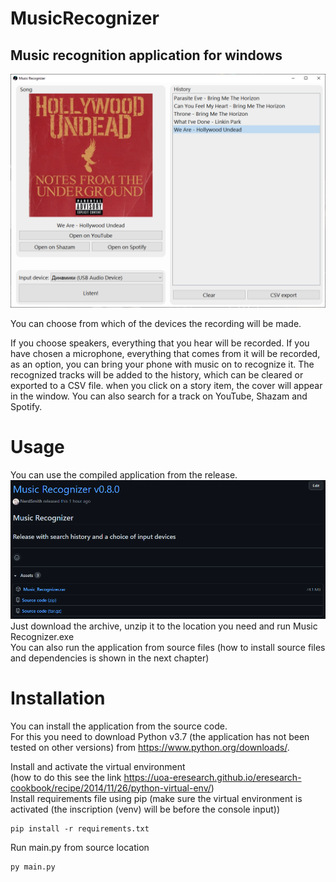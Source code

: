 # MusicRecognizer

## Music recognition application for windows  
![alt-text](https://github.com/NerdSmith/MusicRecognizer/blob/master/screenshots/MR_v0.8.0.png?raw=true)

You can choose from which of the devices the recording will be made.

If you choose speakers, everything that you hear will be recorded.
If you have chosen a microphone, everything that comes from it will be recorded, as an option, you can bring your phone with music on to recognize it.
The recognized tracks will be added to the history, which can be cleared or exported to a CSV file. when you click on a story item, the cover will appear in the window.
You can also search for a track on YouTube, Shazam and Spotify.

# Usage

You can use the compiled application from the release.  
![alt-text](https://raw.githubusercontent.com/NerdSmith/MusicRecognizer/master/screenshots/curr_release.png)  
Just download the archive, unzip it to the location you need and run Music Recognizer.exe  
You can also run the application from source files (how to install source files and dependencies is shown in the next chapter)

# Installation

You can install the application from the source code.  
For this you need to download Python v3.7 (the application has not been tested on other versions) from https://www.python.org/downloads/.

Install and activate the virtual environment  
(how to do this see the link https://uoa-eresearch.github.io/eresearch-cookbook/recipe/2014/11/26/python-virtual-env/)  
Install requirements file using pip (make sure the virtual environment is activated (the inscription (venv) will be before the console input))  
```
pip install -r requirements.txt
```  
Run main.py from source location 
```
py main.py
```
